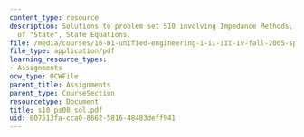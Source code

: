 ```yaml
---
content_type: resource
description: Solutions to problem set S10 involving Impedance Methods, The Concept
  of "State", State Equations.
file: /media/courses/16-01-unified-engineering-i-ii-iii-iv-fall-2005-spring-2006/807513facca08662581648483deff941_s10_ps08_sol.pdf
file_type: application/pdf
learning_resource_types:
- Assignments
ocw_type: OCWFile
parent_title: Assignments
parent_type: CourseSection
resourcetype: Document
title: s10_ps08_sol.pdf
uid: 807513fa-cca0-8662-5816-48483deff941
---
```

